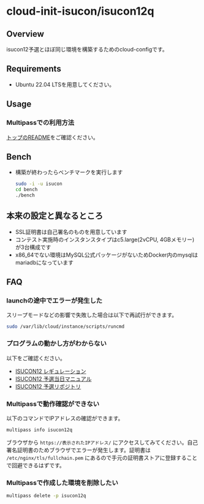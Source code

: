 # cloud-init-isucon/isucon12q

## Overview

isucon12予選とほぼ同じ環境を構築するためのcloud-configです。

## Requirements

* Ubuntu 22.04 LTSを用意してください。

## Usage

### Multipassでの利用方法

[トップのREADME](../README.md)をご確認ください。

## Bench

* 構築が終わったらベンチマークを実行します
  ```sh
  sudo -i -u isucon
  cd bench
  ./bench
  ```

## 本来の設定と異なるところ

* SSL証明書は自己署名のものを用意しています
* コンテスト実施時のインスタンスタイプはc5.large(2vCPU, 4GBメモリー)が3台構成です
* x86\_64でない環境はMySQL公式パッケージがないためDocker内のmysqlはmariadbになっています

## FAQ

### launchの途中でエラーが発生した

スリープモードなどの影響で失敗した場合は以下で再試行ができます。

```sh
sudo /var/lib/cloud/instance/scripts/runcmd
```

### プログラムの動かし方がわからない

以下をご確認ください。

* [ISUCON12 レギュレーション](https://isucon.net/archives/56671734.html)
* [ISUCON12 予選当日マニュアル](https://gist.github.com/mackee/4320c18919c8f6f1867849378a17e651)
* [ISUCON12 予選リポジトリ](https://github.com/isucon/isucon12-qualify)

### Multipassで動作確認ができない

以下のコマンドでIPアドレスの確認ができます。

```sh
multipass info isucon12q
```

ブラウザから `https://表示されたIPアドレス/` にアクセスしてみてください。自己署名証明書のためブラウザでエラーが発生します。証明書は `/etc/nginx/tls/fullchain.pem` にあるので手元の証明書ストアに登録することで回避できるはずです。

### Multipassで作成した環境を削除したい

```sh
multipass delete -p isucon12q
```
